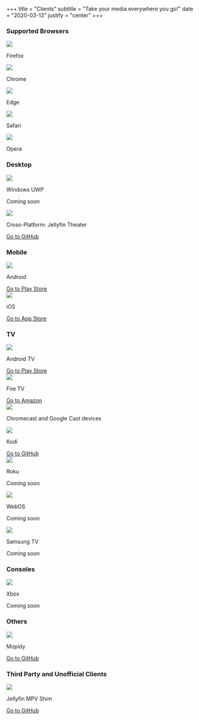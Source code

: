 +++
title = "Clients"
subtitle = "Take your media everywhere you go!"
date = "2020-03-13"
justify = "center"
+++

<h3>Supported Browsers</h3>

<div class="clients-grid card-grid">
    <div class="card">
        <img src="/images/clients/firefox.svg"/>
        <p class="banner">Firefox</p>
    </div>
    <div class="card">
        <img src="/images/clients/chrome.svg"/>
        <p class="banner">Chrome</p>
    </div>
    <div class="card">
        <img src="/images/clients/edge.svg"/>
        <p class="banner">Edge</p>
    </div>
    <div class="card">
        <img src="/images/clients/safari.svg"/>
        <p class="banner">Safari</p>
    </div>
    <div class="card">
        <img src="/images/clients/opera.svg"/>
        <p class="banner">Opera</p>
    </div>
</div>

<h3>Desktop</h3>

<div class="clients-grid card-grid">
    <div class="card">
        <img src="/images/clients/windows.svg"/>
        <p class="banner">Windows UWP</p>
        <p class="button button__accent button__card__disabled">Coming soon</a>
    </div>
    <div class="card">
        <img src="/images/clients/electron.svg"/>
        <p class="banner">Cross-Platform: Jellyfin Theater</p>
        <a href="https://github.com/jellyfin/jellyfin-theater-electron" class="button button__accent button__card">Go to GitHub</a>
    </div>
</div>

<h3>Mobile</h3>

<div class="clients-grid card-grid">
    <div class="card">
        <img src="/images/clients/android.svg"/>
        <p class="banner">Android</p>
        <a href="https://play.google.com/store/apps/details?id=org.jellyfin.mobile&utm_source=docs&pcampaignid=MKT-Other-global-all-co-prtnr-py-PartBadge-Mar2515-1" class="button button__accent button__card">Go to Play Store</a>
    </div>
    <div class="card">
        <img src="/images/clients/ios.svg"/>
        <p class="banner">iOS</p>
        <a href="https://apps.apple.com/us/app/jellyfin-mobile/id1480192618" class="button button__accent button__card">Go to App Store</a>
    </div>
</div>

<h3>TV</h3>

<div class="clients-grid card-grid">
    <div class="card">
        <img src="/images/clients/androidtv.svg"/>
        <p class="banner">Android TV</p>
        <a href="https://play.google.com/store/apps/details?id=org.jellyfin.androidtv" class="button button__accent button__card">Go to Play Store</a>
    </div>
    <div class="card">
        <img src="/images/clients/firetv.svg"/>
        <p class="banner">Fire TV</p>
        <a href="https://www.amazon.com/gp/aw/d/B07TX7Z725" class="button button__accent button__card">Go to Amazon</a>
    </div>
    <div class="card">
        <img src="/images/clients/google-cast.svg"/>
        <p class="banner">Chromecast and Google Cast devices</p>
    </div>
    <div class="card">
        <img src="/images/clients/kodi.svg"/>
        <p class="banner">Kodi</p>
        <a href="https://github.com/jellyfin/jellyfin-kodi" class="button button__accent button__card">Go to GitHub</a>
    </div>
    <div class="card">
        <img src="/images/clients/roku.svg"/>
        <p class="banner">Roku</p>
        <p class="button button__accent button__card__disabled">Coming soon</a>
    </div>
    <div class="card">
        <img src="/images/clients/webos.svg"/>
        <p class="banner">WebOS</p>
        <p class="button button__accent button__card__disabled">Coming soon</a>
    </div>
    <div class="card">
        <img src="/images/clients/samsungtv.svg"/>
        <p class="banner">Samsung TV</p>
        <p class="button button__accent button__card__disabled">Coming soon</a>
    </div>
</div>

<h3>Consoles</h3>

<div class="clients-grid card-grid">
    <div class="card">
        <img src="/images/clients/xbox.svg"/>
        <p class="banner">Xbox</p>
        <p class="button button__accent button__card__disabled">Coming soon</a>
    </div>
</div>

<h3>Others</h3>

<div class="clients-grid card-grid">
    <div class="card">
        <img src="/images/clients/mopidy.svg"/>
        <p class="banner">Mopidy</p>
        <a href="https://github.com/jellyfin/mopidy-jellyfin" class="button button__accent button__card">Go to GitHub</a>
    </div>
</div>

<h3>Third Party and Unofficial Clients</h3>

<div class="clients-grid card-grid">
    <div class="card">
        <img src="/images/clients/mpv.svg"/>
        <p class="banner">Jellyfin MPV Shim</p>
        <a href="https://github.com/iwalton3/jellyfin-mpv-shim" class="button button__accent button__card">Go to GitHub</a>
    </div>
</div>